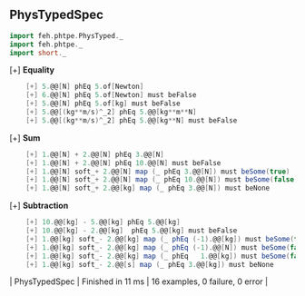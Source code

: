 ## PhysTypedSpec
  
```scala
import feh.phtpe.PhysTyped._
import feh.phtpe._
import short._
```  
 
[+] __Equality__
```scala
    [+] 5.@@[N] phEq 5.of[Newton]      
    [+] 6.@@[N] phEq 5.of[Newton] must beFalse      
    [+] 5.@@[N] phEq 5.of[kg] must beFalse      
    [+] 5.@@[(kg**m/s)^_2] phEq 5.@@[kg**m**N]  
    [+] 5.@@[(kg**m/s)^_2] phEq 5.@@[kg**N] must beFalse
```
[+] __Sum__
```scala
    [+] 1.@@[N] + 2.@@[N] phEq 3.@@[N]      
    [+] 1.@@[N] + 2.@@[N] phEq 10.@@[N] must beFalse      
    [+] 1.@@[N] soft_+ 2.@@[N] map (_ phEq 3.@@[N]) must beSome(true)      
    [+] 1.@@[N] soft_+ 2.@@[N] map (_ phEq 10.@@[N]) must beSome(false)      
    [+] 1.@@[N] soft_+ 2.@@[kg] map (_ phEq 3.@@[N]) must beNone    
```
[+] __Subtraction__ 
```scala
    [+] 10.@@[kg] - 5.@@[kg] phEq 5.@@[kg]      
    [+] 10.@@[kg] - 2.@@[kg]  phEq 5.@@[kg] must beFalse      
    [+] 1.@@[kg] soft_- 2.@@[kg] map (_ phEq (-1).@@[kg]) must beSome(true)      
    [+] 1.@@[kg] soft_- 2.@@[kg] map (_ phEq (-1).@@[N]) must beSome(false)      
    [+] 1.@@[kg] soft_- 2.@@[kg] map (_ phEq   1.@@[kg]) must beSome(false)      
    [+] 1.@@[kg] soft_- 2.@@[s] map (_ phEq 3.@@[kg]) must beNone            
```            
            
| PhysTypedSpec | Finished in 11 ms | 16 examples, 0 failure, 0 error |
